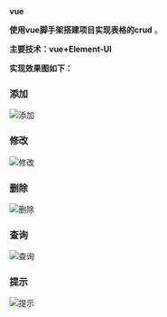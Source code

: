  **vue** 

 **使用vue脚手架搭建项目实现表格的crud** 。

 **主要技术：vue+Element-UI** 

 
 **实现效果图如下：** 

### 添加
![添加](https://images.gitee.com/uploads/images/2020/0520/131725_9fd79fcf_5420874.png "save.png")


### 修改
![修改](https://images.gitee.com/uploads/images/2020/0520/131744_632b358f_5420874.png "update.png")


### 删除
![删除](https://images.gitee.com/uploads/images/2020/0520/131757_882f2aa5_5420874.png "delete.png")


### 查询
![查询](https://images.gitee.com/uploads/images/2020/0520/131812_b1095f65_5420874.png "list.png")


### 提示
![提示](https://images.gitee.com/uploads/images/2020/0520/131843_641812d3_5420874.png "提示.png")






